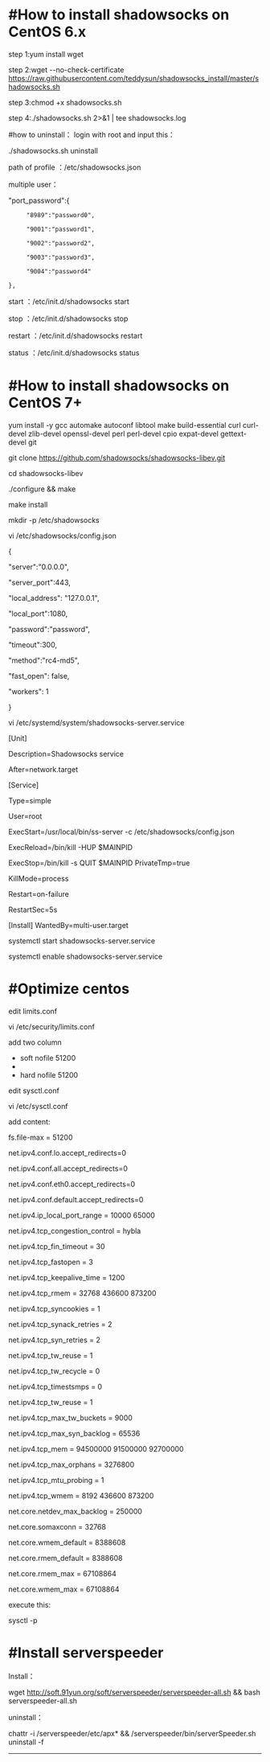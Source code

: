 #How to install shadowsocks on CentOS 6.x
================================================
step 1:yum install wget 

step 2:wget --no-check-certificate https://raw.githubusercontent.com/teddysun/shadowsocks_install/master/shadowsocks.sh

step 3:chmod +x shadowsocks.sh

step 4:./shadowsocks.sh 2>&1 | tee shadowsocks.log

#how to uninstall：
login with root and input this：

./shadowsocks.sh uninstall

path of profile ：/etc/shadowsocks.json


multiple user：

 "port_password":{
 
         "8989":"password0",
         
         "9001":"password1",
         
         "9002":"password2",
         
         "9003":"password3",
         
         "9004":"password4"
         
    },

start ：/etc/init.d/shadowsocks start

stop ：/etc/init.d/shadowsocks stop

restart ：/etc/init.d/shadowsocks restart

status ：/etc/init.d/shadowsocks status


#How to install shadowsocks on CentOS 7+
=====================================================
yum install -y gcc automake autoconf libtool make build-essential curl curl-devel zlib-devel openssl-devel perl perl-devel cpio expat-devel gettext-devel git

git clone https://github.com/shadowsocks/shadowsocks-libev.git

cd shadowsocks-libev

./configure && make

make install

mkdir -p /etc/shadowsocks

vi /etc/shadowsocks/config.json

{

 "server":"0.0.0.0",
 
 "server_port":443,
 
 "local_address": "127.0.0.1",
 
 "local_port":1080,
 
 "password":"password",
 
 "timeout":300,
 
 "method":"rc4-md5",
 
 "fast_open": false,
 
 "workers": 1
 
}


vi /etc/systemd/system/shadowsocks-server.service

[Unit]

Description=Shadowsocks service

After=network.target


[Service]

Type=simple

User=root

ExecStart=/usr/local/bin/ss-server -c /etc/shadowsocks/config.json

ExecReload=/bin/kill -HUP $MAINPID

ExecStop=/bin/kill -s QUIT $MAINPID PrivateTmp=true

KillMode=process

Restart=on-failure

RestartSec=5s


[Install]
WantedBy=multi-user.target


systemctl start shadowsocks-server.service

systemctl enable shadowsocks-server.service



#Optimize centos
======================================================

edit limits.conf

vi /etc/security/limits.conf

add two column

* soft nofile 51200
* 
* hard nofile 51200

edit sysctl.conf

vi /etc/sysctl.conf

add content:

fs.file-max = 51200

net.ipv4.conf.lo.accept_redirects=0

net.ipv4.conf.all.accept_redirects=0

net.ipv4.conf.eth0.accept_redirects=0

net.ipv4.conf.default.accept_redirects=0

net.ipv4.ip_local_port_range = 10000 65000

net.ipv4.tcp_congestion_control = hybla

net.ipv4.tcp_fin_timeout = 30

net.ipv4.tcp_fastopen = 3

net.ipv4.tcp_keepalive_time = 1200

net.ipv4.tcp_rmem  = 32768 436600 873200

net.ipv4.tcp_syncookies = 1

net.ipv4.tcp_synack_retries = 2

net.ipv4.tcp_syn_retries = 2

net.ipv4.tcp_tw_reuse = 1

net.ipv4.tcp_tw_recycle = 0

net.ipv4.tcp_timestsmps = 0

net.ipv4.tcp_tw_reuse = 1

net.ipv4.tcp_max_tw_buckets = 9000

net.ipv4.tcp_max_syn_backlog = 65536

net.ipv4.tcp_mem = 94500000 91500000 92700000

net.ipv4.tcp_max_orphans = 3276800

net.ipv4.tcp_mtu_probing = 1

net.ipv4.tcp_wmem = 8192 436600 873200

net.core.netdev_max_backlog = 250000

net.core.somaxconn = 32768

net.core.wmem_default = 8388608

net.core.rmem_default = 8388608

net.core.rmem_max = 67108864

net.core.wmem_max = 67108864

execute this:

sysctl -p


#Install serverspeeder
=========================================================
Install：

wget http://soft.91yun.org/soft/serverspeeder/serverspeeder-all.sh && bash serverspeeder-all.sh

uninstall：

chattr -i /serverspeeder/etc/apx* && /serverspeeder/bin/serverSpeeder.sh uninstall -f

------------------------------------------------
